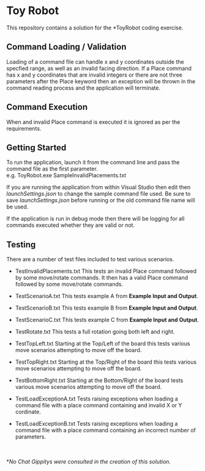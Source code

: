 # Toy Robot
This repository contains a solution for the \*ToyRobot coding exercise.

## Command Loading / Validation
Loading of a command file can handle x and y coordinates outside the specfied range, as well as an invalid facing direction.
If a Place command has x and y coordinates that are invalid integers or there are not three parameters after the Place keyword then an exception will be thrown in the command reading process and the application will terminate.

## Command Execution
When and invalid Place command is executed it is ignored as per the requirements.  

## Getting Started

To run the application, launch it from the command line and pass the command file as the first parameter.<br/>
e.g. ToyRobot.exe SampleInvalidPlacements.txt

If you are running the application from within Visual Studio then edit then *launchSettings.json* to change the sample command file used. Be sure to save *launchSettings.json* before running or the old command file name will be used.

If the application is run in debug mode then there will be logging for all commands executed whether they are valid or not.

## Testing

There are a number of test files included to test various scenarios.<br/>


- TestInvalidPlacements.txt
	This tests an invalid Place command followed by some move/rotate commands. It then has a valid Place command followed by some move/rotate commands.

- TestScenarioA.txt
	This tests example A from **Example Input and Output**.

- TestScenarioB.txt
	This tests example B from **Example Input and Output**.

- TestScenarioC.txt
	This tests example C from **Example Input and Output**.

- TestRotate.txt
	This tests a full rotation going both left and right.

- TestTopLeft.txt
	Starting at the Top/Left of the board this tests various move scenarios attempting to move off the board.

- TestTopRight.txt
	Starting at the Top/Right of the board this tests various move scenarios attempting to move off the board.

- TestBottomRight.txt
	Starting at the Bottom/Right of the board tests various move scenarios attempting to move off the board.

- TestLoadExceptionA.txt
	Tests raising exceptions when loading a command file with a place command containing and invalid X or Y cordinate.

- TestLoadExceptionB.txt
	Tests raising exceptions when loading a command file with a place command containing an incorrect number of parameters.
	


<br/><br/>
\**No Chat Gippitys were consulted in the creation of this solution.*
